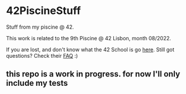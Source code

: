 # 42PiscineStuff
Stuff from my piscine @ 42.

This work is related to the 9th Piscine @ 42 Lisbon, month 08/2022.

If you are lost, and don't know what the 42 School is go [here](https://42.fr/en/admissions/42-piscine/). Still got questions? Check their [FAQ](https://42.fr/en/learn-everything-about/) :)

## this repo is a work in progress. for now I'll only include my tests
